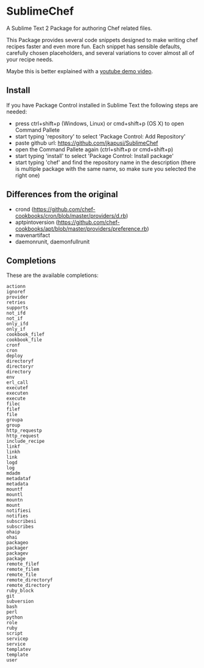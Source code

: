 SublimeChef
===========

A Sublime Text 2 Package for authoring Chef related files.

This Package provides several code snippets designed to make writing chef recipes faster and even more fun. 
Each snippet has sensible defaults, carefully chosen placeholders, and several variations to cover almost all of your recipe needs.

Maybe this is better explained with a [youtube demo video](http://www.youtube.com/watch?v=4VtDj_ar1Xg).


Install
-------

If you have Package Control installed in Sublime Text the following steps are needed:
* press ctrl+shift+p (Windows, Linux) or cmd+shift+p (OS X) to open Command Pallete
* start typing 'repository' to select 'Package Control: Add Repository'
* paste github url: https://github.com/jkapusi/SublimeChef
* open the Command Pallete again (ctrl+shift+p or cmd+shift+p)
* start typing 'install' to select 'Package Control: Install package'
* start typing 'chef' and find the repository name in the description (there is multiple package with the same name, so make sure you selected the right one)

Differences from the original
-----------------------------

* crond (https://github.com/chef-cookbooks/cron/blob/master/providers/d.rb)
* aptpintoversion (https://github.com/chef-cookbooks/apt/blob/master/providers/preference.rb)
* mavenartifact
* daemonrunit, daemonfullrunit

Completions
-----------

These are the available completions:

    actionn
    ignoref
	provider
	retries
	supports
	not_ifd
	not_if
	only_ifd
	only_if
	cookbook_filef
	cookbook_file
	cronf
	cron
	deploy
	directoryf
	directoryr
	directory
	env
	erl_call
	executef
	executen
	execute
	filec
	filef
	file
	groupa
	group
	http_requestp
	http_request
	include_recipe
	linkf
	linkh
	link
	logd
	log
	mdadm
	metadataf
	metadata
	mountf
	mountl
	mountn
	mount
	notifiesi
	notifies
	subscribesi
	subscribes
	ohaip
	ohai
	packageo
	packager
	packagev
	package
	remote_filef
	remote_filem
	remote_file
	remote_directoryf
	remote_directory
	ruby_block
	git
	subversion
	bash
	perl
	python
	role
	ruby
	script
	servicep
	service
	templatev
	template
	user